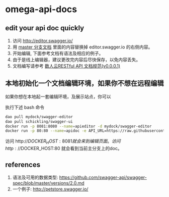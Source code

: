 # omega-api-docs

## edit your api doc quickly

1. 访问 http://editor.swagger.io/
2. 用 [master 分支文档](https://raw.githubusercontent.com/Dataman-Cloud/omega-api-docs/master/api-doc.yaml) 里面的内容替换掉 editor.swagger.io 的右侧内容。
3. 开始编辑, 下面参考文档有语法及相应的例子。
4. 由于是线上编辑器，建议更改完内容后尽快保存，以免内容丢失。
5. 文档编写请参考 [数人云RESTful API 文档规范(v0.0.0.1)](https://github.com/Dataman-Cloud/omega-api-docs/blob/master/shurenyun-doc-specification-v0.1.md)

## 本地初始化一个文档编辑环境，如果你不想在远程编辑

如果你想在本地起一套编辑环境，及展示站点，你可以

执行下述 bash 命令

```bash
dao pull mydock/swagger-editor
dao pull schickling/swagger-ui
docker run -p 8081:8080 --name=apieditor -d mydock/swagger-editor
docker run -p 80:80 --name=apidoc -e API_URL=https://raw.githubusercontent.com/Dataman-Cloud/omega-api-docs/master/api-doc.json  -d schickling/swagger-ui
```

访问 http://$DOCKER_HOST:8081 就会来到编辑页面。
访问 http://$DOCKER_HOST:80 就会看到当前主分支上的doc。

## references

1. 语法及可用的数据类型: https://github.com/swagger-api/swagger-spec/blob/master/versions/2.0.md
2. 一个例子: http://petstore.swagger.io/
